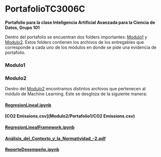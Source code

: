 # PortafolioTC3006C
**Portafolio para la clase Inteligencia Artificial Avanzada para la Ciencia de Datos, Grupo 101**

Dentro del portafolio se encuentran dos folders importantes: [Modulo1](Modulo1) y [Modulo2](Modulo2/Portafolio1). Estos folders contienen los archivos de los entregables que corresponde a cada uno de los módulos en donde se pide una evidencia de portafolio. 


### Modulo1


### Modulo2
Dentro del [Modulo2](Modulo2/Portafolio1) encontramos distintos archivos que pertenecen al módulo de Machine Learning. Este se desgloza de la siguiente manera:

#### [RegresionLineal.ipynb](Modulo2/Portafolio1/RegresionLineal.ipynb)


#### [CO2 Emissions.csv](Modulo2/Portafolio1/CO2 Emissions.csv)


#### [RegresionLinealFramework.ipynb](Modulo2/Portafolio1/RegresionLinealFramework.ipynb)


#### [Análisis_del_Contexto_y_la_Normatividad_-2.pdf](Modulo2/Portafolio1/Análisis_del_Contexto_y_la_Normatividad_-2.pdf)


#### [ReporteDesempeño.ipynb](Modulo2/Portafolio1/ReporteDesempeño.ipynb)
